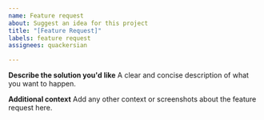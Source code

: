 ```yaml
---
name: Feature request
about: Suggest an idea for this project
title: "[Feature Request]"
labels: feature request
assignees: quackersian

---
```


**Describe the solution you'd like**
A clear and concise description of what you want to happen.

**Additional context**
Add any other context or screenshots about the feature request here.
